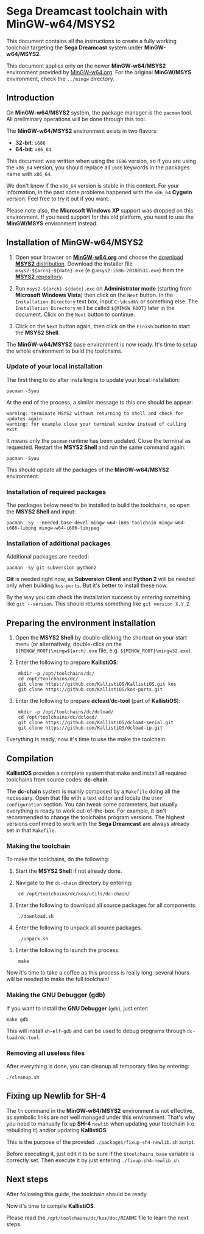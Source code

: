 # Sega Dreamcast toolchain with MinGW-w64/MSYS2 #

This document contains all the instructions to create a fully working
toolchain targeting the **Sega Dreamcast** system under **MinGW-w64/MSYS2**.

This document applies only on the newer **MinGW-w64/MSYS2** environment provided
by [MinGW-w64.org](https://mingw-w64.org/). For the original **MinGW/MSYS**
environment, check the `../mingw` directory.

## Introduction ##

On **MinGW-w64/MSYS2** system, the package manager is the `pacman` tool.
All preliminary operations will be done through this tool.

The **MinGW-w64/MSYS2** environment exists in two flavors:

- **32-bit**: `i686`
- **64-bit**: `x86_64`

This document was written when using the `i686` version, so if you are using
the `x86_64` version, you should replace all `i686` keywords in the packages
name with `x86_64`.

We don't know if the `x86_64` version is stable in this context. For your information, in the past some problems happened with the `x86_64` **Cygwin** version. Feel free to try it out if you want.

Please note also, the **Microsoft Windows XP** support was dropped on this
environment. If you need support for this old platform, you need to use the 
**MinGW/MSYS** environment instead.

## Installation of MinGW-w64/MSYS2 ##

1. Open your browser on [**MinGW-w64.org**](https://mingw-w64.org/) and choose 
   the [download **MSYS2** distribution](http://www.msys2.org/). Download the 
   installer file `msys2-${arch}-${date}.exe` (e.g.`msys2-i686-20180531.exe`)
   from the [**MSYS2** repository](http://www.msys2.org/).

2. Run `msys2-${arch}-${date}.exe` on **Administrator mode** (starting from
   **Microsoft Windows Vista**) then click on the `Next` button. In the
   `Installation Directory` text box, input `C:\dcsdk\` or something else. The
   `Installation Directory` will be called `${MINGW_ROOT}` later in the document.
   Click on the `Next` button to continue.

3. Click on the `Next` button again, then click on the `Finish` button to start
   the **MSYS2 Shell**.

The **MinGW-w64/MSYS2** base environment is now ready. It's time to setup the 
whole environment to build the toolchains.

### Update of your local installation ###

The first thing to do after installing is to update your local installation:

	pacman -Syuu

At the end of the process, a similar message to this one should be appear:

	warning: terminate MSYS2 without returning to shell and check for updates again
	warning: for example close your terminal window instead of calling exit

It means only the `pacman` runtime has been updated. Close the terminal as 
requested. Restart the **MSYS2 Shell** and run the same command again:

	pacman -Syuu

This should update all the packages of the **MinGW-w64/MSYS2** environment.

### Installation of required packages ###

The packages below need to be installed to build the toolchains, so open the
**MSYS2 Shell** and input:

	pacman -Sy --needed base-devel mingw-w64-i686-toolchain mingw-w64-i686-libpng mingw-w64-i686-libjpeg

### Installation of additional packages ###

Additional packages are needed:

	pacman -Sy git subversion python2

**Git** is needed right now, as **Subversion Client** and **Python 2** will be
needed only when building `kos-ports`. But it's better to install these now.

By the way you can check the installation success by entering something like
`git --version`. This should returns something like `git version X.Y.Z`.

## Preparing the environment installation ##

1. Open the **MSYS2 Shell** by double-clicking the shortcut on your start menu 
   (or alternatively, double-click on the `${MINGW_ROOT}\mingw${arch}.exe` file,
   e.g. `${MINGW_ROOT}\mingw32.exe`).
   
2. Enter the following to prepare **KallistiOS**:

		mkdir -p /opt/toolchains/dc/
		cd /opt/toolchains/dc/
		git clone https://github.com/KallistiOS/KallistiOS.git kos
		git clone https://github.com/KallistiOS/kos-ports.git

3. Enter the following to prepare **dcload**/**dc-tool** (part of 
   **KallistiOS**):
 
		mkdir -p /opt/toolchains/dc/dcload/
		cd /opt/toolchains/dc/dcload/
		git clone https://github.com/KallistiOS/dcload-serial.git
		git clone https://github.com/KallistiOS/dcload-ip.git

Everything is ready, now it's time to use the make the toolchain.

## Compilation ##

**KallistiOS** provides a complete system that make and install all required
toolchains from source codes: **dc-chain**.

The **dc-chain** system is mainly composed by a `Makefile` doing all the
necessary. Open that file with a text editor and locate the `User configuration`
section. You can tweak some parameters, but usually everything is ready to
work out-of-the-box. For example, it isn't recommended to change the toolchains
program versions. The highest versions confirmed to work with the
**Sega Dreamcast** are always already set in that `Makefile`.

### Making the toolchain ###

To make the toolchains, do the following:

1. Start the **MSYS2 Shell** if not already done.
2. Navigate to the `dc-chain` directory by entering:

		cd /opt/toolchains/dc/kos/utils/dc-chain/
	
3. Enter the following to download all source packages for all components:

		./download.sh

4. Enter the following to unpack all source packages.

		./unpack.sh

5. Enter the following to launch the process:

		make

Now it's time to take a coffee as this process is really long: several hours
will be needed to make the full toolchain!

### Making the GNU Debugger (gdb) ###

If you want to install the **GNU Debugger** (`gdb`), just enter:

	make gdb

This will install `sh-elf-gdb` and can be used to debug programs through
`dc-load/dc-tool`.

### Removing all useless files ###

After everything is done, you can cleanup all temporary files by entering:

	./cleanup.sh

## Fixing up Newlib for SH-4 ##

The `ln` command in the **MinGW-w64/MSYS2** environment is not effective, as
symbolic links are not well managed under this environment.
That's why you need to manually fix up **SH-4** `newlib` when updating your
toolchain (i.e. rebuilding it) and/or updating **KallistiOS**.

This is the purpose of the provided `./packages/fixup-sh4-newlib.sh` script.

Before executing it, just edit it to be sure if the `$toolchains_base` variable
is correctly set. Then execute it by just entering `./fixup-sh4-newlib.sh`.

## Next steps ##

After following this guide, the toolchain should be ready.

Now it's time to compile **KallistiOS**.

Please read the `/opt/toolchains/dc/kos/doc/README` file to learn the next
steps.
